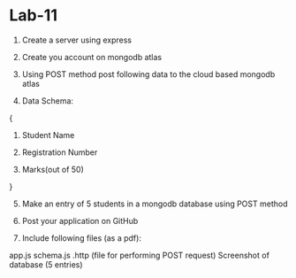 # Lab-11
1. Create a server using express

2. Create you account on mongodb atlas

3. Using POST method post following data to the cloud based mongodb atlas

4. Data Schema:

{

1. Student Name

2. Registration Number

3. Marks(out of 50)

}

5. Make an entry of 5 students in a mongodb database using POST method

6. Post your application on GitHub

7. Include following files (as a pdf):

app.js
schema.js
.http (file for performing POST request)
Screenshot of database (5 entries)
